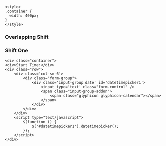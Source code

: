 
<html>
  <head>
    <!-- jQuery library -->
    <script src="https://ajax.googleapis.com/ajax/libs/jquery/3.3.1/jquery.min.js"></script>
    <link rel="stylesheet" href="https://maxcdn.bootstrapcdn.com/bootstrap/3.3.7/css/bootstrap.min.css">
    <script src="https://maxcdn.bootstrapcdn.com/bootstrap/3.3.7/js/bootstrap.min.js"></script>
    <script src="overlapping.js" ></script>
    
    <style>
    .container {
      width: 400px;
    }
    </style>
  </head>
  <body>
    <h3>Overlapping Shift</h3>
    <h3>Shift One</h3>
    
    <div class="container">
    <div>Start Time:</div>
    <div class="row">
        <div class='col-sm-6'>
            <div class="form-group">
                <div class='input-group date' id='datetimepicker1'>
                    <input type='text' class="form-control" />
                    <span class="input-group-addon">
                        <span class="glyphicon glyphicon-calendar"></span>
                    </span>
                </div>
            </div>
        </div>
        <script type="text/javascript">
            $(function () {
                $('#datetimepicker1').datetimepicker();
            });
        </script>
    </div>
</div>

  </body>
  </html>
